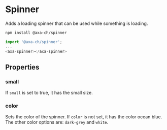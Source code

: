 # Spinner

Adds a loading spinner that can be used while something is loading.

```bash
npm install @axa-ch/spinner
```

```js
import '@axa-ch/spinner';
...
<axa-spinner></axa-spinner>
```

## Properties

### small

If `small` is set to true, it has the small size.

### color

Sets the color of the spinner. If `color` is not set, it has the color ocean blue.
The other color options are: `dark-grey` and `white`.
